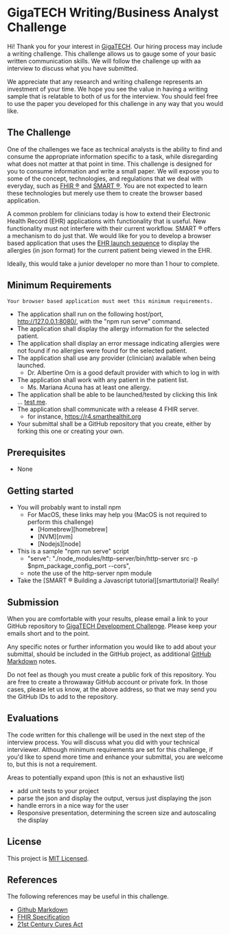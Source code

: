 # GigaTECH Writing/Business Analyst Challenge

Hi! Thank you for your interest in [GigaTECH][gigatech]. Our hiring process may include a writing challenge. This challenge allows us to gauge some of your basic written communication skills. We will follow the challenge up with aa  interview to discuss what you have submitted.

We appreciate that any research and writing challenge represents an investment of your time. We hope you see the value in having a writing sample that is relatable to both of us for the interview. You should feel free to use the paper you developed for this challenge in any way that you would like.

## The Challenge

One of the challenges we face as technical analysts is the ability to find and consume the appropriate information specific to a task, while disregarding what does not matter at that point in time. This challenge is designed for you to consume information and write a small paper. We will expose you to some of the concept, technologies, and regulations that we deal with everyday, such as [FHIR &reg;][fhir] and [SMART &reg;][smarttech]. You are not expected to learn these technologies but merely use them to create the browser based application.

A common problem for clinicians today is how to extend their Electronic Health Record (EHR) applications with functionality that is useful. New functionality must not interfere with their current workflow. SMART &reg; offers a mechanism to do just that. We would like for you to develop a browser based application that uses the [EHR launch sequence](http://www.hl7.org/fhir/smart-app-launch/#ehr-launch-sequence) to display the allergies (in json format) for the current patient being viewed in the EHR.

Ideally, this would take a junior developer no more than 1 hour to complete.

## Minimum Requirements

    Your browser based application must meet this minimum requirements.

- The application shall run on the following host/port, http://127.0.0.1:8080/, with the "npm run serve" command.
- The application shall display the allergy information for the selected patient.
- The application shall display an error message indicating allergies were not found if no allergies were found for the selected patient.
- The application shall use any provider (clinician) available when being launched.
  - Dr. Albertine Orn is a good default provider with which to log in with
- The application shall work with any patient in the patient list.
  - Ms. Mariana Acuna has at least one allergy.
- The application shall be able to be launched/tested by clicking this link ... [test me](http://127.0.0.1:8080/launch.html?launch=eyJhIjoiMSJ9&iss=https%3A%2F%2Flaunch.smarthealthit.org%2Fv%2Fr4%2Ffhir).
- The application shall communicate with a release 4 FHIR server.
  - for instance, https://r4.smarthealthit.org
- Your submittal shall be a GitHub repository that you create, either by forking this one or creating your own.

## Prerequisites

- None

## Getting started

- You will probably want to install npm
  - For MacOS, these links may help you (MacOS is not required to perform this challenge)
    - [Homebrew][homebrew]
    - [NVM][nvm]
    - [Nodejs][node]
- This is a sample "npm run serve" script
  - "serve": "./node_modules/http-server/bin/http-server src -p $npm_package_config_port --cors",
  - note the use of the http-server npm module
- Take the [SMART &reg; Building a Javascript tutorial][smarttutorial]! Really!

## Submission

When you are comfortable with your results, please email a link to your GitHub repository to [GigaTECH Development Challenge][gthr]. Please keep your emails short and to the point.

Any specific notes or further information you would like to add about your submittal, should be included in the GitHub project, as additional [GitHub Markdown][ghmd] notes.

Do not feel as though you must create a public fork of this repository. You are free to create a throwaway GitHub account or private fork. In those cases, please let us know, at the above address, so that we may send you the GitHub IDs to add to the repository.

## Evaluations

The code written for this challenge will be used in the next step of the interview process. You will discuss what you did with your technical interviewer. Although minimum requirements are set for this challenge, if you'd like to spend more time and enhance your submittal, you are welcome to, but this is not a requirement.

Areas to potentially expand upon (this is not an exhaustive list)

- add unit tests to your project
- parse the json and display the output, versus just displaying the json
- handle errors in a nice way for the user
- Responsive presentation, determining the screen size and autoscaling the display

## License

This project is [MIT Licensed](LICENSE).

## References

The following references may be useful in this challenge.

- [Github Markdown][ghmd]
- [FHIR Specification][fhir]
- [21st Century Cures Act][21curesact]

[gthr]: mailto:HR@gigatech.net?subject=[GigaTECH%20Development%20Challenge]%20Submittal "GigaTECH HR email submittal"
[gigatech]: https://gigatech.net "GigaTECH Home"
[ghmd]: https://guides.github.com/features/mastering-markdown/ "Github Markdown"
[smarttech]: http://docs.smarthealthit.org/ "SMART technical reference"
[fhir]: https://hl7.org/fhir "FHIR Specification"
[21curesact]: https://www.healthit.gov/curesrule/ "21st CEntury Cures Act"
